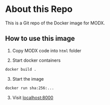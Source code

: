 # About this Repo

This is a Git repo of the Docker image for MODX.

## How to use this image

1. Copy MODX code into `html` folder

2. Start docker containers
```sh
docker build .
```

3. Start the image
```sh
docker run sha:256:...
```

3. Visit [localhost:8000](http://localhost:8000)
